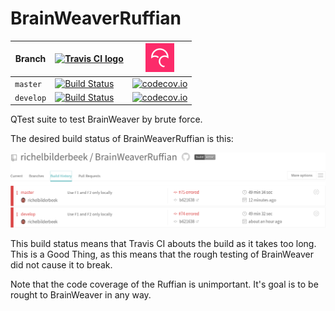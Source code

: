 # BrainWeaverRuffian

Branch|[![Travis CI logo]([pics/TravisCI.png)](https://travis-ci.org)|[![Codecov logo](pics/Codecov.png)](https://www.codecov.io)
---|---|---
`master`|[![Build Status](https://travis-ci.org/richelbilderbeek/BrainWeaverRuffian.svg?branch=master)](https://travis-ci.org/richelbilderbeek/BrainWeaverRuffian) | [![codecov.io](https://codecov.io/github/richelbilderbeek/BrainWeaverRuffian/coverage.svg?branch=master)](https://codecov.io/github/richelbilderbeek/BrainWeaverRuffian?branch=master)
`develop`|[![Build Status](https://travis-ci.org/richelbilderbeek/BrainWeaverRuffian.svg?branch=develop)](https://travis-ci.org/richelbilderbeek/BrainWeaverRuffian) | [![codecov.io](https://codecov.io/github/richelbilderbeek/BrainWeaverRuffian/coverage.svg?branch=develop)](https://codecov.io/github/richelbilderbeek/BrainWeaverRuffian?branch=develop)

QTest suite to test BrainWeaver by brute force.

The desired build status of BrainWeaverRuffian is this:

![Desired build status](pics/desired.png) 

This build status means that Travis CI abouts the build as it takes too long.
This is a Good Thing, as this means that the rough testing of BrainWeaver
did not cause it to break.

Note that the code coverage of the Ruffian is unimportant. It's goal is to be rought to BrainWeaver in any way.